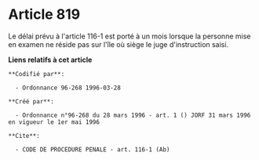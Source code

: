 # Article 819

Le délai prévu à l'article 116-1 est porté à un mois lorsque la personne mise en examen ne réside pas sur l'île où siège le
juge d'instruction saisi.

**Liens relatifs à cet article**

	**Codifié par**:

	  - Ordonnance 96-268 1996-03-28

	**Créé par**:

	  - Ordonnance n°96-268 du 28 mars 1996 - art. 1 () JORF 31 mars 1996 en vigueur le 1er mai 1996

	**Cite**:

	  - CODE DE PROCEDURE PENALE - art. 116-1 (Ab)
